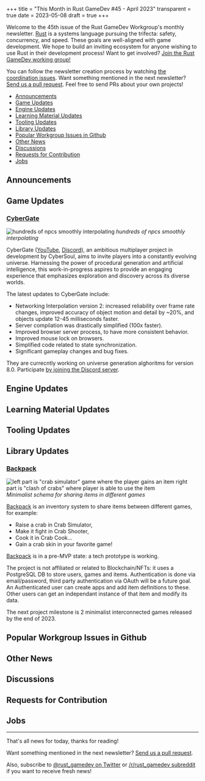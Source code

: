 +++
title = "This Month in Rust GameDev #45 - April 2023"
transparent = true
date = 2023-05-08
draft = true
+++

<!-- no toc -->

<!-- Check the post with markdownlint-->

Welcome to the 45th issue of the Rust GameDev Workgroup's
monthly newsletter.
[Rust] is a systems language pursuing the trifecta:
safety, concurrency, and speed.
These goals are well-aligned with game development.
We hope to build an inviting ecosystem for anyone wishing
to use Rust in their development process!
Want to get involved? [Join the Rust GameDev working group!][join]

You can follow the newsletter creation process
by watching [the coordination issues][coordination].
Want something mentioned in the next newsletter?
[Send us a pull request][pr].
Feel free to send PRs about your own projects!

[Rust]: https://rust-lang.org
[join]: https://github.com/rust-gamedev/wg#join-the-fun
[pr]: https://github.com/rust-gamedev/rust-gamedev.github.io
[coordination]: https://github.com/rust-gamedev/rust-gamedev.github.io/issues?q=label%3Acoordination

- [Announcements](#announcements)
- [Game Updates](#game-updates)
- [Engine Updates](#engine-updates)
- [Learning Material Updates](#learning-material-updates)
- [Tooling Updates](#tooling-updates)
- [Library Updates](#library-updates)
- [Popular Workgroup Issues in Github](#popular-workgroup-issues-in-github)
- [Other News](#other-news)
- [Discussions](#discussions)
- [Requests for Contribution](#requests-for-contribution)
- [Jobs](#jobs)

<!--
Ideal section structure is:

```
### [Title]

![image/GIF description](image link)
_image caption_

A paragraph or two with a summary and [useful links].

_Discussions:
[/r/rust](https://reddit.com/r/rust/todo),
[twitter](https://twitter.com/todo/status/123456)_

[Title]: https://first.link
[useful links]: https://other.link
```

If needed, a section can be split into subsections with a "------" delimiter.
-->

## Announcements

## Game Updates

### [CyberGate][cybergate-yt]

![hundreds of npcs smoothly interpolating](cybergate.jpg)
_hundreds of npcs smoothly interpolating_

CyberGate ([YouTube][cybergate-yt], [Discord][cybergate-dis]),
an ambitious multiplayer project in development by CyberSoul,
aims to invite players into a constantly evolving universe.
Harnessing the power of procedural generation and artificial intelligence,
this work-in-progress aspires to provide an engaging experience
that emphasizes exploration and discovery across its diverse worlds.

The latest updates to CyberGate include:

- Networking Interpolation version 2:
  increased reliability over frame rate changes,
  improved accuracy of object motion and detail by ~20%,
  and objects update 12-45 milliseconds faster.
- Server compilation was drastically simplified (100x faster).
- Improved browser server process, to have more consistent behavior.
- Improved mouse lock on browsers.
- Simplified code related to state synchronization.
- Significant gameplay changes and bug fixes.

They are currecntly working on universe generation alghoritms for version 8.0.
Participate [by joining the Discord server][cybergate-dis].

[cybergate-yt]: https://youtube.com/channel/UClrsOso3Xk2vBWqcsHC3Z4Q
[cybergate-dis]: https://discord.gg/R7DkHqw7zJ

## Engine Updates

## Learning Material Updates

## Tooling Updates

## Library Updates

### [Backpack]

![left part is "crab simulator" game where the player gains an item
right part is "clash of crabs" where player is able to use the item](backpack.jpg)
_Minimalist schema for sharing items in different games_

[Backpack] is an inventory system to share items between different games,
for example:

- Raise a crab in Crab Simulator,
- Make it fight in Crab Shooter,
- Cook it in Crab Cook...
- Gain a crab skin in your favorite game!

[Backpack] is in a pre-MVP state: a tech prototype is working.

The project is not affiliated or related to Blockchain/NFTs:
it uses a PostgreSQL DB to store users, games and items.
Authentication is done via email/password,
third party authentication via OAuth will be a future goal.
An Authenticated user can create apps and add item definitions to these.
Other users can get an independant instance of that item and modify its data.

The next project milestone is
2 minimalist interconnected games released by the end of 2023.

[Backpack]: https://github.com/Vrixyz/backpack

## Popular Workgroup Issues in Github

<!-- Up to 10 links to interesting issues -->

## Other News

<!-- One-liners for plan items that haven't got their own sections. -->

## Discussions

<!-- Links to handpicked reddit/twitter/urlo/etc threads that provide
useful information -->

## Requests for Contribution

<!-- Links to "good first issue"-labels or direct links to specific tasks -->

## Jobs

<!-- An optional section for new jobs related to Rust gamedev -->

------

That's all news for today, thanks for reading!

Want something mentioned in the next newsletter?
[Send us a pull request][pr].

Also, subscribe to [@rust_gamedev on Twitter][@rust_gamedev]
or [/r/rust_gamedev subreddit][/r/rust_gamedev] if you want to receive fresh news!

<!--
TODO: Add real links and un-comment once this post is published
**Discuss this post on**:
[/r/rust_gamedev](TODO),
[Mastodon](TODO),
[Twitter](TODO),
[Discord](https://discord.gg/yNtPTb2).
-->

[/r/rust_gamedev]: https://reddit.com/r/rust_gamedev
[@rust_gamedev]: https://twitter.com/rust_gamedev
